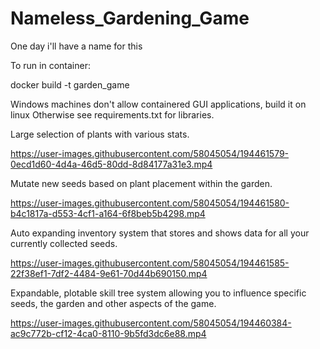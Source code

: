 # Nameless_Gardening_Game
One day i'll have a name for this

To run in container:

docker build -t garden_game

Windows machines don't allow containered GUI applications, build it on linux
Otherwise see requirements.txt for libraries.


Large selection of plants with various stats.

https://user-images.githubusercontent.com/58045054/194461579-0ecd1d60-4d4a-46d5-80dd-8d84177a31e3.mp4


Mutate new seeds based on plant placement within the garden.

https://user-images.githubusercontent.com/58045054/194461580-b4c1817a-d553-4cf1-a164-6f8beb5b4298.mp4


Auto expanding inventory system that stores and shows data for all your currently collected seeds.

https://user-images.githubusercontent.com/58045054/194461585-22f38ef1-7df2-4484-9e61-70d44b690150.mp4


Expandable, plotable skill tree system allowing you to influence specific seeds, the garden and other aspects of the game.

https://user-images.githubusercontent.com/58045054/194460384-ac9c772b-cf12-4ca0-8110-9b5fd3dc6e88.mp4
